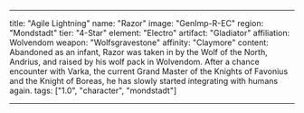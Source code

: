---

title: "Agile Lightning"
name: "Razor"
image: "GenImp-R-EC"
region: "Mondstadt"
tier: "4-Star"
element: "Electro"
artifact: "Gladiator"
affiliation: Wolvendom
weapon: "Wolfsgravestone"
affinity: "Claymore"
content: Abandoned as an infant, Razor was taken in by the Wolf of the North, Andrius, and raised by his wolf pack in Wolvendom. After a chance encounter with Varka, the current Grand Master of the Knights of Favonius and the Knight of Boreas, he has slowly started integrating with humans again.
tags: ["1.0", "character", "mondstadt"]

---